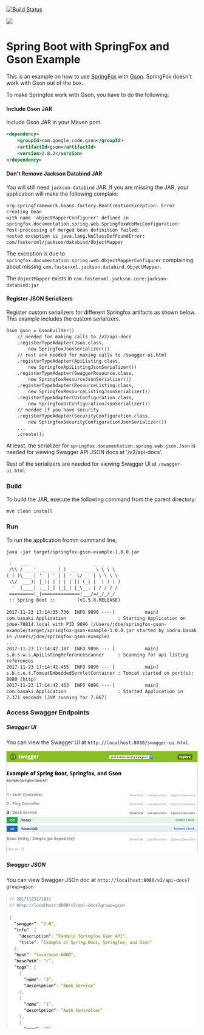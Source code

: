 [![Build Status][travis-badge]][travis-badge-url]

![](./img/x.png)

Spring Boot with SpringFox and Gson Example
=============================================
This is an example on how to use [SpringFox](http://springfox.github.io/springfox/) 
with [Gson](https://github.com/google/gson). SpringFox doesn't work with Gson
out of the box.

To make Springfox work with Gson, you have to do the following:

#### Include Gson JAR
Include Gson JAR in your Maven pom.

```xml
<dependency>
    <groupId>com.google.code.gson</groupId>
    <artifactId>gson</artifactId>
    <version>2.8.2</version>
</dependency>
```

#### Don't Remove Jackson Databind JAR
You will still need `jackson-databind` JAR. If you are missing the JAR,
your application will make the following complain:

```
org.springframework.beans.factory.BeanCreationException: Error creating bean 
with name 'objectMapperConfigurer' defined in 
springfox.documentation.spring.web.SpringfoxWebMvcConfiguration: 
Post-processing of merged bean definition failed; 
nested exception is java.lang.NoClassDefFoundError: 
com/fasterxml/jackson/databind/ObjectMapper
```

The exception is due to `springfox.documentation.spring.web.ObjectMapperConfigurer`
complaining about missing `com.fasterxml.jackson.databind.ObjectMapper`. 

The `ObjectMapper` exists in `com.fasterxml.jackson.core:jackson-databind:jar`

#### Register JSON Serializers
Register custom serializers for different Springfox artifacts as shown below.
This example includes the custom serializers.

```
Gson gson = GsonBuilder()
    // needed for making calls to /v2/api-docs
    .registerTypeAdapter(Json.class, 
        new SpringfoxJsonSerializer())
    // rest are needed for making calls to /swagger-ui.html
    .registerTypeAdapter(ApiListing.class, 
        new SpringfoxApiListingJsonSerializer())
    .registerTypeAdapter(SwaggerResource.class, 
        new SpringfoxResourceJsonSerializer())
    .registerTypeAdapter(ResourceListing.class, 
        new SpringfoxResourceListingJsonSerializer())
    .registerTypeAdapter(UiConfiguration.class, 
        new SpringfoxUiConfigurationJsonSerializer())
    // needed if you have security
    .registerTypeAdapter(SecurityConfiguration.class, 
        new SpringfoxSecurityConfigurationJsonSerializer())
    ...
    .create();
```

At least, the serializer for `springfox.documentation.spring.web.json.Json` is 
needed for viewing Swagger API JSON docs at '/v2/api-docs'.

Rest of the serializers are needed for viewing Swagger UI at `/swagger-ui.html`

### Build
To build the JAR, execute the following command from the parent directory:

```
mvn clean install
```

### Run
To run the application fromm command line,

```
java -jar target/springfox-gson-example-1.0.0.jar
```

```
 .   ____          _            __ _ _
 /\\ / ___'_ __ _ _(_)_ __  __ _ \ \ \ \
( ( )\___ | '_ | '_| | '_ \/ _` | \ \ \ \
 \\/  ___)| |_)| | | | | || (_| |  ) ) ) )
  '  |____| .__|_| |_|_| |_\__, | / / / /
 =========|_|==============|___/=/_/_/_/
 :: Spring Boot ::        (v1.5.8.RELEASE)

2017-11-23 17:14:35.736  INFO 9896 --- [           main] com.basaki.Application                   : Starting Application on jdoe-78814.local with PID 9896 (/Users/jdoe/springfox-gson-example/target/springfox-gson-example-1.0.0.jar started by indra.basak in /Users/jdoe/springfox-gson-example)
...
2017-11-23 17:14:42.187  INFO 9896 --- [           main] s.d.s.w.s.ApiListingReferenceScanner     : Scanning for api listing references
2017-11-23 17:14:42.455  INFO 9896 --- [           main] s.b.c.e.t.TomcatEmbeddedServletContainer : Tomcat started on port(s): 8080 (http)
2017-11-23 17:14:42.463  INFO 9896 --- [           main] com.basaki.Application                   : Started Application in 7.371 seconds (JVM running for 7.867)
```

### Access Swagger Endpoints

##### Swagger UI
You can view the Swagger UI at `http://localhost:8080/swagger-ui.html`.

![](./img/swagger-ui.png)

##### Swagger JSON
You can view Swagger JSOn doc at `http://localhost:8080/v2/api-docs?group=gson`

![](./img/swagger-json.png)

[travis-badge]: https://travis-ci.org/indrabasak/springfox-gson-example.svg?branch=master
[travis-badge-url]: https://travis-ci.org/indrabasak/springfox-gson-example/